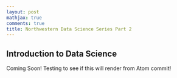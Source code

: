 ```yaml
---
layout: post
mathjax: true
comments: true
title: Northwestern Data Science Series Part 2
---
```

## Introduction to Data Science
Coming Soon! Testing to see if this will render from Atom commit!

